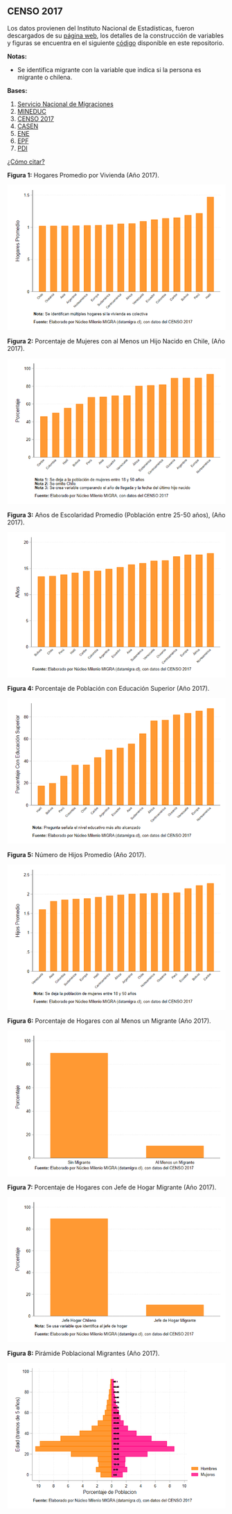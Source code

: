 ## CENSO 2017
Los datos provienen del Instituto Nacional de Estadísticas, fueron descargados de su [página web](https://www.ine.gob.cl/estadisticas/sociales/censos-de-poblacion-y-vivienda/censo-de-poblacion-y-vivienda), los detalles de la construcción de variables y figuras se encuentra en el siguiente [código](https://github.com/NucleoMIGRA/Plataforma_privado/tree/main/bases/CENSO_2017) disponible en este repositorio.

**Notas:**
-  Se identifica migrante con la variable que indica si la persona es migrante o chilena.  

**Bases:**
1. [Servicio Nacional de Migraciones](./SNM.MD)
2. [MINEDUC](./MINEDUC.MD)
3. [CENSO 2017](./CENSO.MD)
4. [CASEN](./CASEN.MD)
5. [ENE](./ENE.MD)
6. [EPF](./EPF.md)
7. [PDI](./PDI.MD)


[¿Cómo citar?](./citation.MD)


**Figura 1:** Hogares Promedio por Vivienda (Año 2017).

![figura_1](https://github.com/NucleoMIGRA/migra/blob/main/bases/CENSO_2017/figuras_CENSO_2017/figura_1.png?raw=true)

**Figura 2:** Porcentaje de Mujeres con al Menos un Hijo Nacido en Chile, (Año 2017).

![figura_2](https://github.com/NucleoMIGRA/migra/blob/main/bases/CENSO_2017/figuras_CENSO_2017/figura_2.png?raw=true)

**Figura 3:** Años de Escolaridad Promedio (Población entre 25-50 años), (Año 2017).

![image](https://github.com/NucleoMIGRA/migra/blob/main/bases/CENSO_2017/figuras_CENSO_2017/figura_3.png?raw=true)

**Figura 4:** Porcentaje de Población con Educación Superior (Año 2017).

![figura_4](https://github.com/NucleoMIGRA/migra/blob/main/bases/CENSO_2017/figuras_CENSO_2017/figura_4.png?raw=true)

**Figura 5:** Número de Hijos Promedio (Año 2017).

![image](https://github.com/NucleoMIGRA/migra/blob/main/bases/CENSO_2017/figuras_CENSO_2017/figura_5.png?raw=true)

**Figura 6:** Porcentaje de Hogares con al Menos un Migrante (Año 2017).

![figura_6](https://github.com/NucleoMIGRA/migra/blob/main/bases/CENSO_2017/figuras_CENSO_2017/figura_6.png?raw=true)

**Figura 7:** Porcentaje de Hogares con Jefe de Hogar Migrante (Año 2017).

![figura_7](https://github.com/NucleoMIGRA/migra/blob/main/bases/CENSO_2017/figuras_CENSO_2017/figura_7.png?raw=true)

**Figura 8:** Pirámide Poblacional Migrantes (Año 2017).

![piramide_extranjero](https://github.com/NucleoMIGRA/migra/blob/main/bases/CENSO_2017/figuras_CENSO_2017/piramide_extranjero.png?raw=true)


